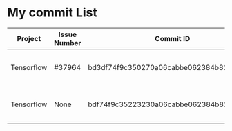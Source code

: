 # My commit List
|Project|Issue Number|Commit ID|Comment|
|-|-|-|-|
|Tensorflow|#37964|bd3df74f9c350270a06cabbe062384b822fa05eb|A problem issue solved|
|Tensorflow|None|bdf74f9c35223230a06cabbe062384b822fa0532|A problem issue solved|
